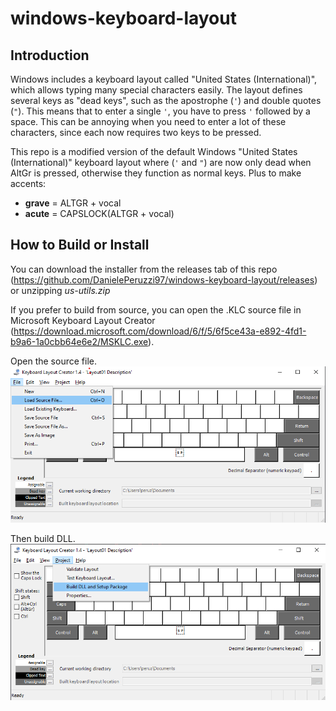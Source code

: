 # windows-keyboard-layout

## Introduction
Windows includes a keyboard layout called "United States (International)", which allows typing many special characters easily.
The layout defines several keys as "dead keys", such as the apostrophe (`'`) and double quotes (`"`).
This means that to enter a single `'`, you have to press `'` followed by a space.
This can be annoying when you need to enter a lot of these characters, since each now requires two keys to be pressed.

This repo is a modified version of the default Windows "United States (International)" keyboard layout where
(`'` and `"`) are now only dead when AltGr is pressed, otherwise they function as normal keys.
Plus to make accents:

- **grave** = ALTGR + vocal
- **acute** = CAPSLOCK(ALTGR + vocal)

## How to Build or Install
You can download the installer from the releases tab of this repo (https://github.com/DanielePeruzzi97/windows-keyboard-layout/releases) or unzipping *us-utils.zip*

If you prefer to build from source, you can open the .KLC source file in Microsoft Keyboard Layout Creator (https://download.microsoft.com/download/6/f/5/6f5ce43a-e892-4fd1-b9a6-1a0cbb64e6e2/MSKLC.exe).

Open the source file.
![Image 1](/images/loadSource.png)

Then build DLL.
![Image 2](/images/buildDll.png)

